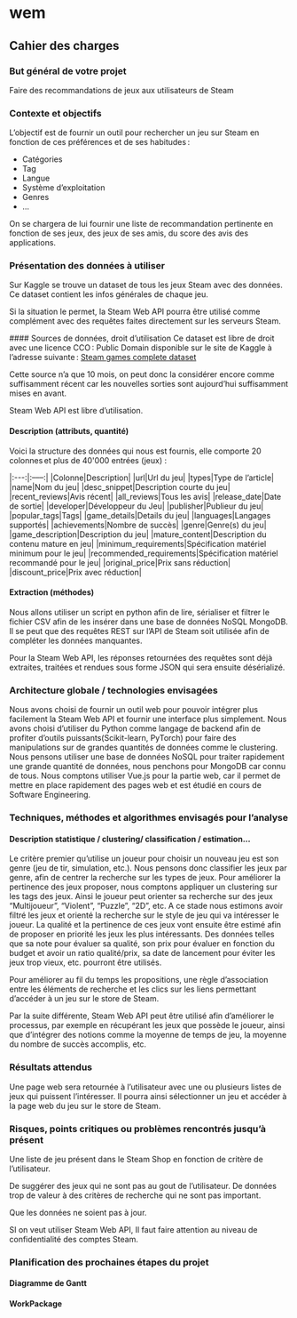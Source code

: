# wem

## Cahier des charges 

### But général de votre projet 

Faire des recommandations de jeux aux utilisateurs de Steam 

### Contexte et objectifs 

L’objectif est de fournir un outil pour rechercher un jeu sur Steam en fonction de ces préférences et de ses habitudes : 
- Catégories 
- Tag 
- Langue 
- Système d’exploitation 
- Genres 
- … 

On se chargera de lui fournir une liste de recommandation pertinente en fonction de ses jeux, des jeux de ses amis, du score des avis des applications. 

### Présentation des données à utiliser 

Sur Kaggle se trouve un dataset de tous les jeux Steam avec des données. Ce dataset contient les infos générales de chaque jeu. 

Si la situation le permet, la Steam Web API pourra être utilisé comme complément avec des requêtes faites directement sur les serveurs Steam. 

#### Sources de données, droit d’utilisation 
Ce dataset est libre de droit avec une licence CCO : Public Domain disponible sur le site de Kaggle à l’adresse suivante : 
[Steam games complete dataset](https://www.kaggle.com/trolukovich/steam-games-complete-dataset)

 
Cette source n’a que 10 mois, on peut donc la considérer encore comme suffisamment récent car les nouvelles sorties sont aujourd’hui suffisamment mises en avant. 

Steam Web API est libre d’utilisation. 

#### Description (attributs, quantité) 
Voici la structure des données qui nous est fournis, elle comporte 20 colonnes et plus de 40'000 entrées (jeux) : 

|:---:|:–––:|
|Colonne|Description|
|url|Url du jeu|
|types|Type de l’article|
|name|Nom du jeu|
|desc_snippet|Description courte du jeu|
|recent_reviews|Avis récent|
|all_reviews|Tous les avis|
|release_date|Date de sortie|
|developer|Développeur du Jeu|
|publisher|Publieur du jeu|
|popular_tags|Tags|
|game_details|Details du jeu|
|languages|Langages supportés|
|achievements|Nombre de succès|
|genre|Genre(s) du jeu|
|game_description|Description du jeu|
|mature_content|Description du contenu mature en jeu|
|minimum_requirements|Spécification matériel minimum pour le jeu|
|recommended_requirements|Spécification matériel recommandé pour le jeu|
|original_price|Prix sans réduction|
|discount_price|Prix avec réduction|
 
#### Extraction (méthodes) 

Nous allons utiliser un script en python afin de lire, sérialiser et filtrer le fichier CSV afin de les insérer dans une base de données NoSQL MongoDB. Il se peut que des requêtes REST sur l’API de Steam soit utilisée afin de compléter les données manquantes. 

Pour la Steam Web API, les réponses retournées des requêtes sont déjà extraites, traitées et rendues sous forme JSON qui sera ensuite désérializé. 

### Architecture globale / technologies envisagées 

Nous avons choisi de fournir un outil web pour pouvoir intégrer plus facilement la Steam Web API et fournir une interface plus simplement. Nous avons choisi d’utiliser du Python comme langage de backend afin de profiter d’outils puissants(Scikit-learn, PyTorch) pour faire des manipulations sur de grandes quantités de données comme le clustering. Nous pensons utiliser une base de données NoSQL pour traiter rapidement une grande quantité de données, nous penchons pour MongoDB car connu de tous. Nous comptons utiliser Vue.js pour la partie web, car il permet de mettre en place rapidement des pages web et est étudié en cours de Software Engineering. 

### Techniques, méthodes et algorithmes envisagés pour l’analyse 
#### Description statistique / clustering/ classification / estimation... 
Le critère premier qu’utilise un joueur pour choisir un nouveau jeu est son genre (jeu de tir, simulation, etc.). Nous pensons donc classifier les jeux par genre, afin de centrer la recherche sur les types de jeux. Pour améliorer la pertinence des jeux proposer, nous comptons appliquer un clustering sur les tags des jeux. Ainsi le joueur peut orienter sa recherche sur des jeux “Multijoueur”, “Violent”, “Puzzle”, “2D”, etc. A ce stade nous estimons avoir filtré les jeux et orienté la recherche sur le style de jeu qui va intéresser le joueur. La qualité et la pertinence de ces jeux vont ensuite être estimé afin de proposer en priorité les jeux les plus intéressants. Des données telles que sa note pour évaluer sa qualité, son prix pour évaluer en fonction du budget et avoir un ratio qualité/prix, sa date de lancement pour éviter les jeux trop vieux, etc. pourront être utilisés. 

Pour améliorer au fil du temps les propositions, une règle d’association entre les éléments de recherche et les clics sur les liens permettant d’accéder à un jeu sur le store de Steam. 

Par la suite différente, Steam Web API peut être utilisé afin d’améliorer le processus, par exemple en récupérant les jeux que possède le joueur, ainsi que d’intégrer des notions comme la moyenne de temps de jeu, la moyenne du nombre de succès accomplis, etc. 

### Résultats attendus 

Une page web sera retournée à l’utilisateur avec une ou plusieurs listes de jeux qui puissent l’intéresser. Il pourra ainsi sélectionner un jeu et accéder à la page web du jeu sur le store de Steam. 

### Risques, points critiques ou problèmes rencontrés jusqu’à présent 

Une liste de jeu présent dans le Steam Shop en fonction de critère de l’utilisateur. 

De suggérer des jeux qui ne sont pas au gout de l’utilisateur. De données trop de valeur à des critères de recherche qui ne sont pas important. 

Que les données ne soient pas à jour. 

SI on veut utiliser Steam Web API, Il faut faire attention au niveau de confidentialité des comptes Steam. 

### Planification des prochaines étapes du projet 
#### Diagramme de Gantt 

#### WorkPackage 

 

 